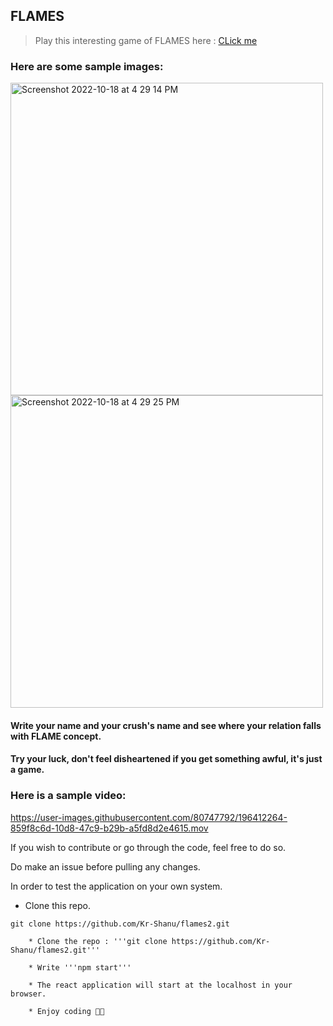 ## FLAMES 

> Play this interesting game of FLAMES here : [CLick me](https://kr-shanu.github.io/flames2/)

### Here are some sample images:

<img width="500" class="image-align-left" height="500" alt="Screenshot 2022-10-18 at 4 29 14 PM" src="https://user-images.githubusercontent.com/80747792/196412156-13093dce-55f1-4452-aa80-665479e98b43.png">    <img width="500" height="500" alt="Screenshot 2022-10-18 at 4 29 25 PM" src="https://user-images.githubusercontent.com/80747792/196412174-029e5608-9e90-47ce-aaaa-5615fad676f0.png">



#### Write your name and your crush's name and see where your relation falls with FLAME concept.

#### Try your luck, don't feel disheartened if you get something awful, it's just a game.


### Here is a sample video:


https://user-images.githubusercontent.com/80747792/196412264-859f8c6d-10d8-47c9-b29b-a5fd8d2e4615.mov



If you wish to contribute or go through the code, feel free to do so.

Do make an issue before pulling any changes.

In order to test the application on your own system.


* Clone this repo.
```
git clone https://github.com/Kr-Shanu/flames2.git
```

        * Clone the repo : '''git clone https://github.com/Kr-Shanu/flames2.git'''

        * Write '''npm start''' 

        * The react application will start at the localhost in your browser.

        * Enjoy coding 🥳🥳